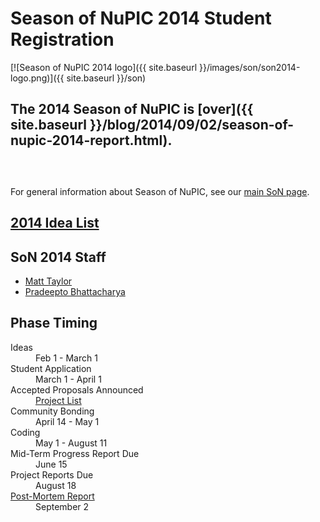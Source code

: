 
# Season of NuPIC 2014 Student Registration

[![Season of NuPIC 2014 logo]({{ site.baseurl }}/images/son/son2014-logo.png)]({{ site.baseurl }}/son)

## The 2014 Season of NuPIC is [over]({{ site.baseurl }}/blog/2014/09/02/season-of-nupic-2014-report.html).

<h2 id="countdown-label">
</h2>
<div id="countdown" align="center">
</div>
<br/>

For general information about Season of NuPIC, see our [main SoN page](../).

## [2014 Idea List](https://github.com/numenta/nupic/wiki/Season-of-NuPIC-2014-Idea-List)

## SoN 2014 Staff
- [Matt Taylor](mailto:matt@numenta.org)
- [Pradeepto Bhattacharya](mailto:pradeeptob@gmail.com)

## Phase Timing

<dl>
    <dt>Ideas</dt>
    <dd>Feb 1 - March 1</dd>
    <dt>Student Application</dt>
    <dd>March 1 - April 1</dd>
    <dt>Accepted Proposals Announced</dt>
    <dd><a href="https://github.com/numenta/nupic/wiki/SoN-2014-Projects">Project List</a></dd>
    <dt>Community Bonding</dt>
    <dd>April 14 - May 1</dd>
    <dt>Coding</dt>
    <dd>May 1 - August 11</dd>
    <dt>Mid-Term Progress Report Due</dt>
    <dd>June 15</dd>
    <dt>Project Reports Due</dt>
    <dd>August 18</dd>
    <dt><a href="{{ site.baseurl }}/blog/2014/09/02/season-of-nupic-2014-report.html">Post-Mortem Report</a></dt>
    <dd>September 2</dd>
</dl>
